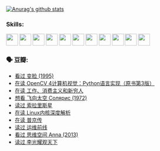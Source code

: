 
[![Anurag's github stats](https://github-readme-stats.vercel.app/api?username=w940853815)](https://github.com/anuraghazra/github-readme-stats)

### Skills:

<code><img height="32" src="https://cdn.jsdelivr.net/npm/simple-icons@v5/icons/python.svg"></code>
<code><img height="32" src="https://cdn.jsdelivr.net/npm/simple-icons@v5/icons/javascript.svg"></code>
<code><img height="32" src="https://cdn.jsdelivr.net/npm/simple-icons@v5/icons/django.svg"></code>
<code><img height="32" src="https://cdn.jsdelivr.net/npm/simple-icons@v5/icons/flask.svg"></code>
<code><img height="32" src="https://cdn.jsdelivr.net/npm/simple-icons@v5/icons/vuetify.svg"></code>
<code><img height="32" src="https://cdn.jsdelivr.net/npm/simple-icons@v5/icons/git.svg"></code>
<code><img height="32" src="https://cdn.jsdelivr.net/npm/simple-icons@v5/icons/docker.svg"></code>
<code><img height="32" src="https://cdn.jsdelivr.net/npm/simple-icons@v5/icons/postgresql.svg"></code>
<code><img height="32" src="https://cdn.jsdelivr.net/npm/simple-icons@v5/icons/elasticsearch.svg"></code>
<code><img height="32" src="https://cdn.jsdelivr.net/npm/simple-icons@v5/icons/macos.svg"></code>
<code><img height="32" src="https://cdn.jsdelivr.net/npm/simple-icons@v5/icons/linux.svg"></code>

### 🗣 豆瓣:

<!-- DOUBAN-ACTIVITIES:START -->
- [看过 变脸‎ (1995)](https://www.douban.com/people/136069238/status/3794210254/?_i=47123273)
- [在读 OpenCV 4计算机视觉：Python语言实现（原书第3版）](https://www.douban.com/people/136069238/status/3794059733/?_i=47123273)
- [在读 工作、消费主义和新穷人](https://www.douban.com/people/136069238/status/3793862963/?_i=47123273)
- [想看 飞向太空 Солярис‎ (1972)](https://www.douban.com/people/136069238/status/3792219567/?_i=47123273)
- [读过 索拉里斯星](https://www.douban.com/people/136069238/status/3792213928/?_i=47123273)
- [在读 Linux内核深度解析](https://www.douban.com/people/136069238/status/3790997133/?_i=47123273)
- [在读 普京传](https://www.douban.com/people/136069238/status/3786411478/?_i=47123273)
- [读过 运维前线](https://www.douban.com/people/136069238/status/3786410747/?_i=47123273)
- [看过 思维空间 Anna‎ (2013)](https://www.douban.com/people/136069238/status/3786092531/?_i=47123273)
- [读过 李光耀观天下](https://www.douban.com/people/136069238/status/3779830661/?_i=47123273)
<!-- DOUBAN-ACTIVITIES:END -->
<!--
**w940853815/w940853815** is a ✨ _special_ ✨ repository because its `README.md` (this file) appears on your GitHub profile.

Here are some ideas to get you started:

- 🔭 I’m currently working on ...
- 🌱 I’m currently learning ...
- 👯 I’m looking to collaborate on ...
- 🤔 I’m looking for help with ...
- 💬 Ask me about ...
- 📫 How to reach me: ...
- 😄 Pronouns: ...
- ⚡ Fun fact: ...
-->
